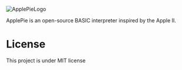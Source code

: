![ApplePieLogo](https://github.com/user-attachments/assets/3b7b4753-a4bd-4732-85d4-8a06ba6db60e)

ApplePie is an open-source BASIC interpreter inspired by the Apple II.

# License
This project is under MIT license
